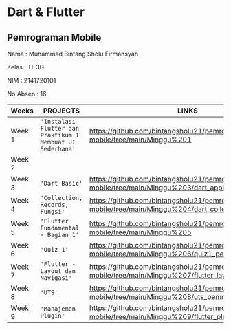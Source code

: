 # **Dart & Flutter**

## Pemrograman Mobile


Nama     : Muhammad Bintang Sholu Firmansyah

Kelas    : TI-3G

NIM      : 2141720101

No Absen : 16

|Weeks           |PROJECTS                         |LINKS                        |
|----------------|---------------------------------|-----------------------------|
|Week 1        |`'Instalasi Flutter dan Praktikum 1 Membuat UI Sederhana'`          |https://github.com/bintangsholu21/pemrograman-mobile/tree/main/Minggu%201
|Week 2        | |                             
|Week 3        |`'Dart Basic'` | https://github.com/bintangsholu21/pemrograman-mobile/tree/main/Minggu%203/dart_application_1                   
|Week 4        |`'Collection, Records, Fungsi'`  | https://github.com/bintangsholu21/pemrograman-mobile/tree/main/Minggu%204/dart_collection                         
|Week 5        |`'Flutter Fundamental - Bagian 1'`   | https://github.com/bintangsholu21/pemrograman-mobile/tree/main/Minggu%205 
|Week 6        |`'Quiz 1'`   | https://github.com/bintangsholu21/pemrograman-mobile/tree/main/Minggu%206/quiz1_pemrograman_mobile
|Week 7        |`'Flutter - Layout dan Navigasi'`   | https://github.com/bintangsholu21/pemrograman-mobile/tree/main/Minggu%207/flutter_layout_dan_navigasi
|Week 8        |`'UTS'`   | https://github.com/bintangsholu21/pemrograman-mobile/tree/main/Minggu%208/uts_pemrograman_mobile
|Week 9        |`'Manajemen Plugin'`   | https://github.com/bintangsholu21/pemrograman-mobile/tree/main/Minggu%209/flutter_plugin_pubdev
